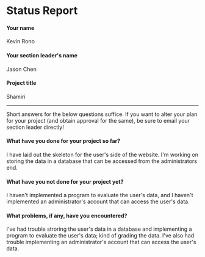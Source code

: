 # Status Report

#### Your name

Kevin Rono

#### Your section leader's name

Jason Chen

#### Project title

Shamiri

***

Short answers for the below questions suffice. If you want to alter your plan for your project (and obtain approval for the same), be sure to email your section leader directly!

#### What have you done for your project so far?

I have laid out the skeleton for the user's side of the website. I'm working on storing the data in a database that can be accessed from the administrators end.

#### What have you not done for your project yet?

I haven't implemented a program to evaluate the user's data, and I haven't implemented an administrator's account that can access the user's data.

#### What problems, if any, have you encountered?

I've had trouble stroring the user's data in a database and implementing a program to evaluate the user's data; kind of grading the data.
I've also had trouble implementing an administrator's account that can access the user's data.
